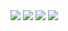 <img src="https://github-readme-stats.vercel.app/api/top-langs/?username=Satoing&layout=compact&hide=HTML,JavaScript">

<img src="https://metrics.lecoq.io/Satoing?template=classic&config.timezone=Asia%2FShanghai">



<img src="https://github-readme-stats.vercel.app/api?username=Satoing&show_icons=true">

<img src="https://github-readme-streak-stats.herokuapp.com/?user=Satoing">
